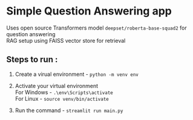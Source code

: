 # Simple Question Answering app

Uses open source Transformers model `deepset/roberta-base-squad2` for question answering <br>
RAG setup using FAISS vector store for retrieval

## Steps to run :

1. Create a virual environment -
   `python -m venv env`

2. Activate your virtual environment <br>
   For Windows - `.\env\Scripts\activate` <br>
   For Linux - `source venv/bin/activate`

3. Run the command - `streamlit run main.py`
